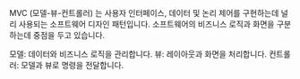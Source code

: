 MVC (모델-뷰-컨트롤러) 는 사용자 인터페이스, 데이터 및 논리 제어를 구현하는데 널리 사용되는 소프트웨어 디자인 패턴입니다. 소프트웨어의 비즈니스 로직과 화면을 구분하는데 중점을 두고 있습니다. 

모델: 데이터와 비즈니스 로직을 관리합니다.
뷰: 레이아웃과 화면을 처리합니다.
컨트롤러: 모델과 뷰로 명령을 전달합니다.